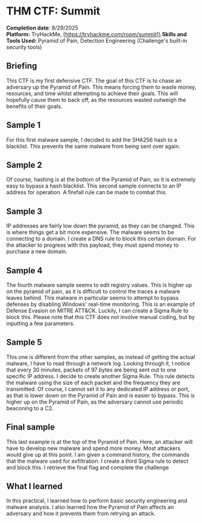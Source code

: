 # THM CTF: Summit

**Completion date**: 8/29/2025\
**Platform:** TryHackMe, [https://tryhackme.com/room/summit]\
**Skills and Tools Used:** Pyramid of Pain, Detection Engineering (Challenge's built-in security tools)

## Briefing

This CTF is my first defensive CTF. The goal of this CTF is to chase an adversary up the Pyramid of Pain. This means forcing them to waste money, resources, and time whilst attempting to achieve their goals. This will hopefully cause them to back off, as the resources wasted outweigh the benefits of their goals. 

## Sample 1

For this first malware sample, I decided to add the SHA256 hash to a blacklist. This prevents the same malware from being sent over again.

## Sample 2

Of course, hashing is at the bottom of the Pyramid of Pain, so it is extremely easy to bypass a hash blacklist. This second sample connects to an IP address for operation. A firefall rule can be made to combat this. 

## Sample 3

IP addresses are fairly low down the pyramid, as they can be changed. This is where things get a bit more expensive. The malware seems to be connecting to a domain. I create a DNS rule to block this certain domain. For the attacker to progress with this payload, they must spend money to purchase a new domain.

## Sample 4

The fourth malware sample seems to edit registry values. This is higher up on the pyramid of pain, as it is difficult to control the traces a malware leaves behind. This malware in particular seems to attempt to bypass defenses by disabling Windows' real-time monitoring. This is an example of Defense Evasion on MITRE ATT&CK. Luckily, I can create a Sigma Rule to block this. Please note that this CTF does not involve manual coding, but by inputting a few parameters.

## Sample 5

This one is different from the other samples, as instead of getting the actual malware, I have to read through a network log. Looking through it, I notice that every 30 minutes, packets of 97 bytes are being sent out to one specific IP address. I decide to create another Sigma Rule. This rule detects the malware using the size of each packet and the frequency they are transmitted. Of course, I cannot set it to any dedicated IP address or port, as that is lower down on the Pyramid of Pain and is easier to bypass. This is higher up on the Pyramid of Pain, as the adversary cannot use periodic beaconing to a C2. 

## Final sample

This last example is at the top of the Pyramid of Pain. Here, an attacker will have to develop new malware and spend more money. Most attackers would give up at this point. I am given a command history, the commands that the malware used for exfiltration. I create a third Sigma rule to detect and block this. I retrieve the final flag and complete the challenge

## What I learned

In this practical, I learned how to perform basic security engineering and malware analysis. I also learned how the Pyramid of Pain affects an adversary and how it prevents them from retrying an attack. 
